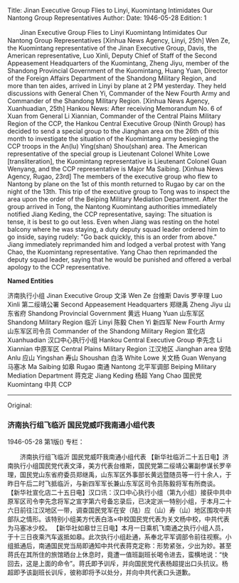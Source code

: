 Title: Jinan Executive Group Flies to Linyi, Kuomintang Intimidates Our Nantong Group Representatives
Author:
Date: 1946-05-28
Edition: 1

　　Jinan Executive Group Flies to Linyi
    Kuomintang Intimidates Our Nantong Group Representatives
    [Xinhua News Agency, Linyi, 25th] Wen Ze, the Kuomintang representative of the Jinan Executive Group, Davis, the American representative, Luo Xinli, Deputy Chief of Staff of the Second Appeasement Headquarters of the Kuomintang, Zheng Jiyu, member of the Shandong Provincial Government of the Kuomintang, Huang Yuan, Director of the Foreign Affairs Department of the Shandong Military Region, and more than ten aides, arrived in Linyi by plane at 2 PM yesterday. They held discussions with General Chen Yi, Commander of the New Fourth Army and Commander of the Shandong Military Region.
    [Xinhua News Agency, Xuanhuadian, 25th] Hankou News: After receiving Memorandum No. 6 of Xuan from General Li Xiannian, Commander of the Central Plains Military Region of the CCP, the Hankou Central Executive Group (Ninth Group) has decided to send a special group to the Jianghan area on the 26th of this month to investigate the situation of the Kuomintang army besieging the CCP troops in the An(lu) Ying(shan) Shou(shan) area. The American representative of the special group is Lieutenant Colonel White Lowe [transliteration], the Kuomintang representative is Lieutenant Colonel Guan Wenyang, and the CCP representative is Major Ma Saibing.
    [Xinhua News Agency, Rugao, 23rd] The members of the executive group who flew to Nantong by plane on the 1st of this month returned to Rugao by car on the night of the 13th. This trip of the executive group to Tong was to inspect the area upon the order of the Beiping Military Mediation Department. After the group arrived in Tong, the Nantong Kuomintang authorities immediately notified Jiang Keding, the CCP representative, saying: The situation is tense, it is best to go out less. Even when Jiang was resting on the hotel balcony where he was staying, a duty deputy squad leader ordered him to go inside, saying rudely: "Go back quickly, this is an order from above." Jiang immediately reprimanded him and lodged a verbal protest with Yang Chao, the Kuomintang representative. Yang Chao then reprimanded the deputy squad leader, saying that he would be punished and offered a verbal apology to the CCP representative.



**Named Entities**


济南执行小组	Jinan Executive Group
文泽	Wen Ze
台维斯	Davis
罗辛理	Luo Xinli
第二绥靖公署	Second Appeasement Headquarters
郑继禹	Zheng Jiyu
山东省府	Shandong Provincial Government
黄远	Huang Yuan
山东军区	Shandong Military Region
临沂	Linyi
陈毅	Chen Yi
新四军	New Fourth Army
山东军区司令员	Commander of the Shandong Military Region
宣化店	Xuanhuadian
汉口中心执行小组	Hankou Central Executive Group
李先念	Li Xiannian
中原军区	Central Plains Military Region
江汉地区	Jianghan area
安陆	Anlu
应山	Yingshan
寿山	Shoushan
白洛	White Lowe
关文杨	Guan Wenyang
马塞冰	Ma Saibing
如皋	Rugao
南通	Nantong
北平军调部	Beiping Military Mediation Department
蒋克定	Jiang Keding
杨超	Yang Chao
国民党	Kuomintang
中共	CCP



<hr /> 

Original: 


### 济南执行组飞临沂  国民党威吓我南通小组代表

1946-05-28
第1版()
专栏：

　　济南执行组飞临沂
    国民党威吓我南通小组代表
    【新华社临沂二十五日电】济南执行小组国民党代表文泽，美方代表台维斯，国民党第二绥靖公署副参谋长罗辛理，国民党山东省府委员郑继禹，山东军区外事部长黄远暨随员等一行十余人，于昨日午后二时飞抵临沂，与新四军军长兼山东军区司令员陈毅将军有所商谈。
    【新华社宣化店二十五日电】汉口讯：汉口中心执行小组（第九小组）接获中共中原军区司令李先念将军之宣字第六号备忘录后，已决定派一特别小组，于本月二十六日前往江汉地区一带，调查国民党军在安（陆）应（山）寿（山）地区围攻中共部队之情形。该特别小组美方代表白洛×中校国民党代表为关文杨中校，中共代表为马塞冰少校。
    【新华社如皋廿三日电】本月一日乘机飞南通之执行小组人员，于十三日夜乘汽车返抵如皋。此次执行小组赴通，系奉北平军调部令前往视察。小组抵通后，南通国民党当局即通知中共代表蒋克定称：形势紧张，少出为妙。甚至蒋氏在其所住的旅馆晒台上休息时，竟遭一值班副班长喝令进去，蛮横地说：“快回去，这是上面的命令”。蒋氏即予训斥，并向国民党代表杨超提出口头抗议。杨超即予该副班长训斥，彼称即将予以处分，并向中共代表口头道歉。
